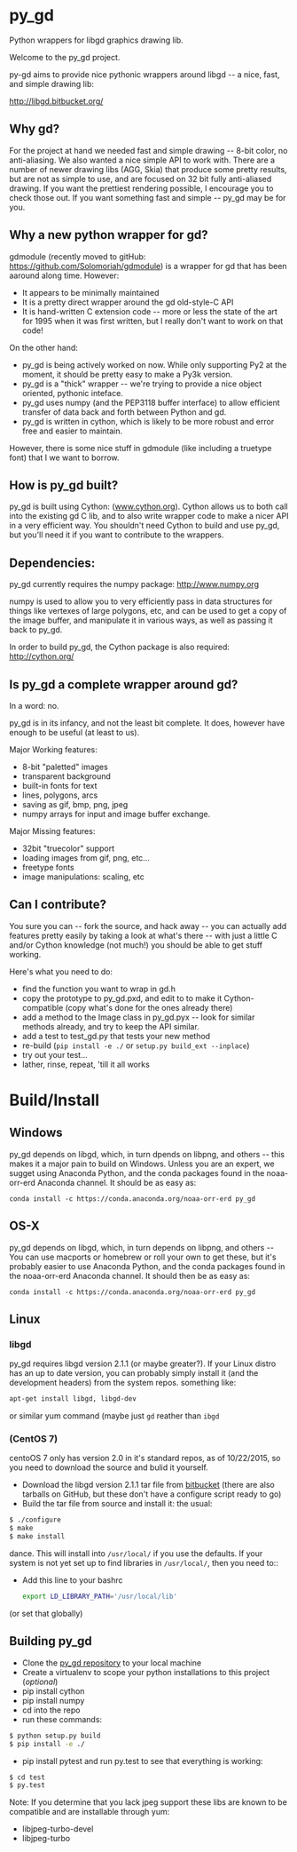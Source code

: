 # py_gd

Python wrappers for libgd graphics drawing lib.

Welcome to the py_gd project.

py-gd aims to provide nice pythonic wrappers around libgd -- a nice, fast, and simple drawing lib:

http://libgd.bitbucket.org/

## Why gd?

For the project at hand we needed fast and simple drawing -- 8-bit color, no anti-aliasing.
We also wanted a nice simple API to work with. There are a number of newer drawing libs (AGG, Skia)
that produce some pretty results, but are not as simple to use, and are focused on 32 bit fully
anti-aliased drawing. If  you want the prettiest rendering possible, I encourage you to check those out.
If you want something fast and simple -- py_gd may be for you.

## Why a new python wrapper for gd?

gdmodule (recently moved to gitHub: https://github.com/Solomoriah/gdmodule) is a wrapper
for gd that has been aaround along time. However:
 - It appears to be minimally maintained
 - It is a pretty direct wrapper around the gd old-style-C API
 - It is hand-written C extension code -- more or less the state of the art for 1995
   when it was first written, but I really don't want to work on that code!

On the other hand:
 - py_gd is being actively worked on now. While only supporting Py2 at the moment,
   it should be pretty easy to make a Py3k version.
 - py_gd is a "thick" wrapper -- we're trying to provide a nice object oriented, pythonic inteface.
 - py_gd uses numpy (and the PEP3118 buffer interface) to allow efficient transfer of data back and
   forth between Python and gd.
 - py_gd is written in cython, which is likely to be more robust and error free and easier to maintain.

However, there is some nice stuff in gdmodule (like including a truetype font) that I we want to borrow.

## How is py_gd built?

py_gd is built using Cython: (www.cython.org). Cython allows us to both call into the existing gd C lib,
and to also write wrapper code to make a nicer API in a very efficient way. You shouldn't need Cython
to build and use py_gd, but you'll need it if you want to contribute to the wrappers.


## Dependencies:

py_gd currently requires the numpy package: http://www.numpy.org

numpy is used to allow you to very efficiently pass in data structures for things like vertexes of large
polygons, etc, and can be used to get a copy of the image buffer, and manipulate it in various ways,
as well as passing it back to py_gd.

In order to build py_gd, the Cython package is also  required: http://cython.org/

## Is py_gd a complete wrapper around gd?

In a word: no.

py_gd is in its infancy, and not the least bit complete. It does, however have enough to be useful (at least to us).

Major Working features:
 * 8-bit "paletted" images
 * transparent background
 * built-in fonts for text
 * lines, polygons, arcs
 * saving as gif, bmp, png, jpeg
 * numpy arrays for input and image buffer exchange.

Major Missing features:
 * 32bit "truecolor" support
 * loading images from gif, png, etc...
 * freetype fonts
 * image manipulations: scaling, etc

## Can I contribute?

You sure you can -- fork the source, and hack away -- you can actually add features pretty easily by taking
a look at what's there -- with just a little C and/or Cython knowledge (not much!) you should be able to
get stuff working.

Here's what you need to do:

 * find the function you want to wrap in gd.h
 * copy the prototype to py_gd.pxd, and edit to to make it Cython-compatible (copy what's done for the ones already there)
 * add a method to the Image class in py_gd.pyx -- look for similar methods already, and try to keep the API similar.
 * add a test to test_gd.py that tests your new method
 * re-build (``pip install -e ./``   or   ``setup.py build_ext --inplace``)
 * try out your test...
 * lather, rinse, repeat, 'till it all works

# Build/Install

## Windows

py_gd depends on libgd, which, in turn dpends on libpng, and others -- this makes it a major pain to build on Windows. Unless you are an expert, we sugget using Anaconda Python, and the conda packages found in the noaa-orr-erd Anaconda channel. It should be as easy as:

```
conda install -c https://conda.anaconda.org/noaa-orr-erd py_gd
```

## OS-X

py_gd depends on libgd, which, in turn depends on libpng, and others -- You can use macports or homebrew or roll your own to get these, but it's probably easier to use Anaconda Python, and the conda packages found in the noaa-orr-erd Anaconda channel. It should then be as easy as:

```
conda install -c https://conda.anaconda.org/noaa-orr-erd py_gd
```

## Linux

### libgd

py_gd requires libgd version 2.1.1 (or maybe greater?). If your Linux distro has an up to date version, you can probably simply install it (and the development headers) from the system repos. something like:

```bash
apt-get install libgd, libgd-dev
```
or similar yum command (maybe just ``gd`` reather than ``ibgd``

### (CentOS 7)

centoOS 7 only has version 2.0 in it's standard repos, as of 10/22/2015, so you need to download the source and bulid it yourself.

 * Download the libgd version 2.1.1 tar file from [bitbucket](https://bitbucket.org/libgd/gd-libgd/downloads) (there are also tarballs on GitHub, but these don't have a configure script ready to go)
 * Build the tar file from source and install it: the usual:
```bash
$ ./configure
$ make
$ make install
```
dance. This will install into ``/usr/local/`` if you use the defaults. If your system is not yet set up to find libraries in ``/usr/local/``, then you need to:: 
 * Add this line to your bashrc

   ```bash 
   export LD_LIBRARY_PATH='/usr/local/lib'
   ```
(or set that globally)

## Building py_gd

 * Clone the [py_gd repository](https://github.com/NOAA-ORR-ERD/py_gd) to your local machine
 * Create a virtualenv to scope your python installations to this project (<i>optional</i>)
 * pip install cython
 * pip install numpy
 * cd into the repo
 * run these commands:

```bash
$ python setup.py build
$ pip install -e ./
```

 * pip install pytest and run py.test to see that everything is working:

```bash
$ cd test
$ py.test
```
Note: If you determine that you lack jpeg support these libs are known to be compatible and are installable through yum:

* libjpeg-turbo-devel
* libjpeg-turbo
 
